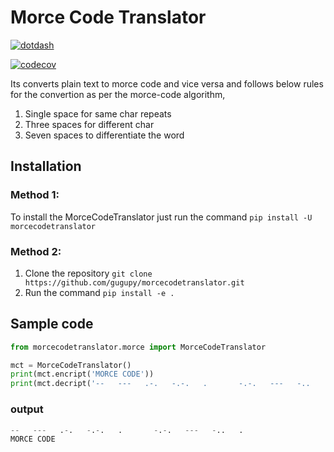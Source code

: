 # Morce Code Translator

[![dotdash](dotdash.png)](https://en.wikipedia.org/wiki/Morse_code)

[![codecov](https://codecov.io/gh/gugupy/morcecodetranslator/branch/master/graph/badge.svg?token=TG5AR36QNI)](https://codecov.io/gh/gugupy/morcecodetranslator)

Its converts plain text to morce code and vice versa and follows below rules for the convertion as per the morce-code algorithm,  
1. Single space for same char repeats  
2. Three spaces for different char  
3. Seven spaces to differentiate the word  

## Installation

### Method 1:
To install the MorceCodeTranslator just run the command `pip install -U morcecodetranslator`

### Method 2:
1. Clone the repository `git clone https://github.com/gugupy/morcecodetranslator.git`
2. Run the command `pip install -e .`


## Sample code
```python
from morcecodetranslator.morce import MorceCodeTranslator

mct = MorceCodeTranslator()
print(mct.encript('MORCE CODE'))
print(mct.decript('--   ---   .-.   -.-.   .       -.-.   ---   -..   .'))
```
### output
```python
--   ---   .-.   -.-.   .       -.-.   ---   -..   .  
MORCE CODE
```
